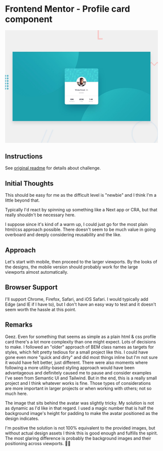 # Frontend Mentor - Profile card component

![Design preview for the Profile card component coding challenge](./design/desktop-preview.jpg)

## Instructions

See [original readme](./ORIGINAL_README.md) for details about challenge.

## Initial Thoughts

This should be easy for me as the difficult level is "newbie" and I think I'm a little beyond that.

Typically I'd react by spinning up something like a Next app or CRA, but that really shouldn't be necessary here.

I suppose since it's kind of a warm up, I could just go for the most plain html/css approach possible. There doesn't seem to be much value in going overboard and deeply considering reusability and the like.

## Approach

Let's start with mobile, then proceed to the larger viewports. By the looks of the designs, the mobile version should probably work for the large viewports almost automatically.

## Browser Support

I'll support Chrome, Firefox, Safari, and iOS Safari. I would typically add Edge (and IE if I have to), but I don't have an easy way to test and it doesn't seem worth the hassle at this point.

## Remarks

Geez. Even for something that seems as simple as a plain html & css profile card there's a lot more complexity than one might expect. Lots of decisions to make. I followed an "older" approach of BEM class names as targets for styles, which felt pretty tedious for a small project like this. I could have gone even more "quick and dirty" and did most things inline but I'm not sure it would have felt better, just different. There were also moments where following a more utility-based styling approach would have been advantageous and definitely caused me to pause and consider examples I've seen from Semantic UI and Tailwind. But in the end, this is a really small project and I think whatever works is fine. Those types of considerations are more important in larger projects or when working with others; not so much here.

The image that sits behind the avatar was slightly tricky. My solution is not as dynamic as I'd like in that regard. I used a magic number that is half the background image's height for padding to make the avatar positioned as the design indicates.

I'm positive the solution is not 100% equivalent to the provided images, but without actual design assets I think this is good enough and fulfills the spirit. The most glaring difference is probably the background images and their positioning across viewports. 🤷‍♂️
